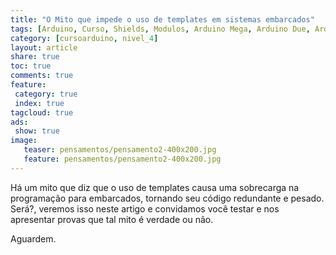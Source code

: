 ```yaml
---
title: "O Mito que impede o uso de templates em sistemas embarcados"
tags: [Arduino, Curso, Shields, Modulos, Arduino Mega, Arduino Due, Arduino Uno, Lógica, Programação, FIFO, Algoritimos, Estrutura de Dados, Assembly, AVR, ATMega, ATTiny, ARM, STL, C++, Library, Biblioteca Padrão de Templates, Standart Template Library, SGI, Mitos, Embarcados, optimização]
category: [cursoarduino, nivel_4]
layout: article
share: true
toc: true
comments: true
feature:
 category: true
 index: true
tagcloud: true
ads: 
 show: true
image:
   teaser: pensamentos/pensamento2-400x200.jpg
   feature: pensamentos/pensamento2-400x200.jpg
---
```


Há um mito que diz que o uso de templates causa uma sobrecarga na programação para embarcados, tornando seu código redundante e pesado. Será?, veremos isso neste artigo e convidamos você testar e nos apresentar provas que tal mito é verdade ou não.

<!--more-->

Aguardem.